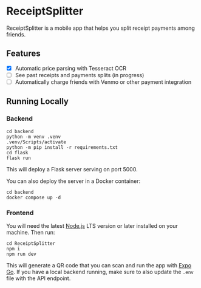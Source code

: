 # ReceiptSplitter

ReceiptSplitter is a mobile app that helps you split receipt payments among friends. 

## Features

- [x] Automatic price parsing with Tesseract OCR
- [ ] See past receipts and payments splits (in progress)
- [ ] Automatically charge friends with Venmo or other payment integration

## Running Locally

### Backend

```
cd backend
python -m venv .venv
.venv/Scripts/activate
python -m pip install -r requirements.txt
cd flask
flask run
```

This will deploy a Flask server serving on port 5000.  

 You can also deploy the server in a Docker container:
```
cd backend
docker compose up -d
```

### Frontend

You will need the latest [Node.js](https://nodejs.org) LTS version or later installed on your machine. Then run:

```
cd ReceiptSplitter
npm i
npm run dev
```

This will generate a QR code that you can scan and run the app with [Expo Go](https://expo.dev/go). If you have a local backend running, make sure to also update the `.env` file with the API endpoint.

